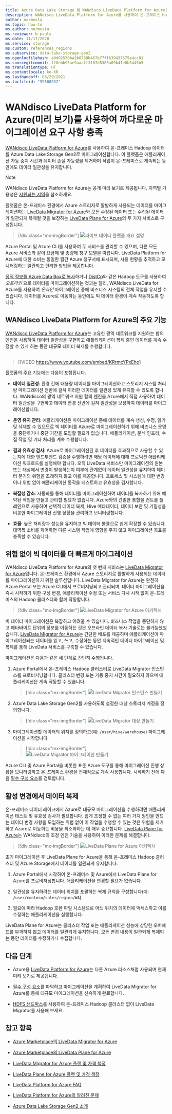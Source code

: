 ```yaml
---
title: Azure Data Lake Storage 및 WANdisco LiveData Platform for Azure(미리 보기)
description: WANdisco LiveData Platform for Azure를 사용하여 온-프레미스 Hadoop 데이터를 Azure Data Lake Storage Gen2로 마이그레이션합니다.
author: normesta
ms.topic: how-to
ms.author: normesta
ms.reviewer: b-pauls
ms.date: 11/17/2020
ms.service: storage
ms.custom: references_regions
ms.subservice: data-lake-storage-gen2
ms.openlocfilehash: a0d02530ba2b8758b467b77ff639437675e4cc81
ms.sourcegitcommit: f28ebb95ae9aaaff3f87d8388a09b41e0b3445b5
ms.translationtype: HT
ms.contentlocale: ko-KR
ms.lasthandoff: 03/29/2021
ms.locfileid: "99508932"
---
```

# <a name="meet-demanding-migration-requirements-with-wandisco-livedata-platform-for-azure-preview"></a>WANdisco LiveData Platform for Azure(미리 보기)를 사용하여 까다로운 마이그레이션 요구 사항 충족

[WANdisco LiveData Platform for Azure](https://docs.wandisco.com/live-data-platform/docs/landing/)를 사용하여 온-프레미스 Hadoop 데이터를 Azure Data Lake Storage Gen2로 마이그레이션합니다. 이 플랫폼은 애플리케이션 가동 중지 시간과 데이터 손실 가능성을 제거하며 작업이 온-프레미스로 계속되는 동안에도 데이터 일관성을 유지합니다.  

> [!NOTE]
> WANdisco LiveData Platform for Azure는 공개 미리 보기로 제공됩니다. 지역별 가용성은 [지원되는 지역](https://docs.wandisco.com/live-data-platform/docs/prereq#supported-regions)을 참조하세요.

플랫폼은 온-프레미스 환경에서 Azure 스토리지로 활발하게 사용되는 데이터를 마이그레이션하는 [LiveData Migrator for Azure](https://www.wandisco.com/products/livedata-migrator-for-azure)와 모든 수정된 데이터 또는 수집된 데이터가 일관되게 복제될 것을 보장하는 [LiveData Plane for Azure](https://www.wandisco.com/products/livedata-plane-for-azure)의 두 가지 서비스로 구성됩니다. 

> [!div class="mx-imgBorder"]
> ![라이브 데이터 플랫폼 개요 설명](./media/migrate-gen2-wandisco-live-data-platform/live-data-platform-overview.png)

Azure Portal 및 Azure CLI를 사용하여 두 서비스를 관리할 수 있으며, 다른 모든 Azure 서비스와 같이 요금제 및 종량제 청구 모델을 따릅니다. LiveData Platform for Azure에 대한 소비는 동일한 월간 Azure 청구서에 표시되며, 사용 현황을 추적하고 모니터링하는 일관되고 편리한 방법을 제공합니다.

[정적 정보를 Azure Data Box로 복사](./data-lake-storage-migrate-on-premises-hdfs-cluster.md)하거나 [DistCp](https://hadoop.apache.org/docs/current/hadoop-distcp/DistCp.html)와 같은 Hadoop 도구를 사용하여 _오프라인_ 으로 데이터를 마이그레이션하는 것과는 달리, WANdisco LiveData for Azure를 사용하여 _온라인_ 마이그레이션 중에 비즈니스 시스템의 전체 작업을 유지할 수 있습니다. 데이터를 Azure로 이동하는 동안에도 빅 데이터 환경이 계속 작동하도록 합니다.

## <a name="key-features-of-wandisco-livedata-platform-for-azure"></a>WANdisco LiveData Platform for Azure의 주요 기능

[WANdisco LiveData Platform for Azure](https://docs.wandisco.com/live-data-platform/docs/landing/)는 고유한 광역 네트워크를 지원하는 합의 엔진을 사용하여 데이터 일관성을 구현하고 애플리케이션이 복제 중인 데이터를 계속 수정할 수 있게 하는 동안 대규모 데이터 복제를 수행합니다. <br><br>

>[!VIDEO https://www.youtube.com/embed/KRrmcYPxEho] 

플랫폼의 주요 기능에는 다음이 포함됩니다.

- **데이터 일관성**: 환경 간에 대용량 데이터를 마이그레이션하고 스토리지 시스템 처리량 마이그레이션 전반에 걸쳐 이러한 데이터를 일관성 있게 유지할 수 있도록 합니다. WANdisco의 광역 네트워크 지원 합의 엔진을 Azure에서 직접 사용하여 데이터 일관성을 구현하고 데이터 변경 전반에 걸쳐 일관성을 보장하여 데이터를 마이그레이션합니다.

- **운영 유지 관리**: 애플리케이션은 마이그레이션 중에 데이터를 계속 생성, 수정, 읽기 및 삭제할 수 있으므로 빅 데이터를 Azure로 마이그레이션하기 위해 비즈니스 운영을 중단하거나 중단 기간을 도입할 필요가 없습니다. 애플리케이션, 분석 인프라, 수집 작업 및 기타 처리를 계속 수행합니다.

- **결과 유효성 검사**: Azure로 마이그레이션된 후 데이터를 효과적으로 사용할 수 있는지에 대한 엔드투엔드 검증을 수행하려면 해당 데이터에 대해 프로덕션 애플리케이션 워크로드를 실행해야 합니다. 오직 LiveData 서비스만 마이그레이션의 원본 또는 대상에서 변경이 발생하는지 여부에 관계없이 데이터 일관성을 유지하여 데이터 분기의 위험을 초래하지 않고 이를 제공합니다. 프로세스 및 시스템에 대한 변경이나 위험 없이 애플리케이션 동작을 테스트하고 유효성을 검사합니다.

- **복잡성 감소**: 자동화를 통해 데이터를 마이그레이션하여 데이터를 복사하기 위해 예약된 작업을 만들고 관리할 필요가 없습니다. Azure와의 긴밀한 통합을 컨트롤 플레인으로 사용하여 선택적 데이터 복제, Hive 메타데이터, 데이터 보안 및 기밀성을 비롯한 마이그레이션 진행 상황을 관리하고 모니터링합니다.

- **효율**: 높은 처리량과 성능을 유지하고 빅 데이터 볼륨으로 쉽게 확장할 수 있습니다. 대역폭 소비를 제어하면 다른 시스템 작업에 영향을 주지 않고 마이그레이션 목표를 충족할 수 있습니다.

## <a name="migrate-big-data-faster-without-risk"></a>위험 없이 빅 데이터를 더 빠르게 마이그레이션

WANdisco LiveData Platform for Azure의 첫 번째 서비스는 [LiveData Migrator for Azure](https://www.wandisco.com/products/livedata-migrator-for-azure)입니다. 온-프레미스 환경에서 Azure 스토리지로 활발하게 사용되는 데이터를 마이그레이션하기 위한 솔루션입니다. LiveData Migrator for Azure는 완전히 Azure Portal 또는 Azure CLI에서 프로비저닝되고 관리되며, 데이터 마이그레이션을 즉시 시작하기 위한 구성 변경, 애플리케이션 수정 또는 서비스 다시 시작 없이 온-프레미스의 Hadoop 클러스터와 함께 작동합니다.

> [!div class="mx-imgBorder"]
> ![LiveData Migrator for Azure 아키텍처](./media/migrate-gen2-wandisco-live-data-platform/live-data-migrator-architecture.png)

빅 데이터 마이그레이션은 복잡하고 어려울 수 있습니다. 비즈니스 작업을 중단하지 않고 페타바이트 단위의 정보를 이동하는 것은 오프라인 데이터 복사 기술로는 불가능했었습니다. [LiveData Migrator for Azure](https://www.wandisco.com/products/livedata-migrator-for-azure)는 간단한 배포를 제공하며 애플리케이션이 마이그레이션되는 데이터를 읽고, 쓰고, 수정하는 동안 지속적인 데이터 마이그레이션 및 복제를 통해 LiveData 서비스를 구축할 수 있습니다.

마이그레이션은 다음과 같은 세 단계로 간단히 수행됩니다.

1. Azure Portal에서 온-프레미스 Hadoop 클러스터로 LiveData Migrator 인스턴스를 프로비저닝합니다. 클러스터 변경 또는 가동 중지 시간이 필요하지 않으며 애플리케이션은 계속 작동할 수 있습니다.

   > [!div class="mx-imgBorder"]
   >![LiveData Migrator 인스턴스 만들기](./media/migrate-gen2-wandisco-live-data-platform/create-live-data-migrator.png)

2. Azure Data Lake Storage Gen2를 사용하도록 설정한 대상 스토리지 계정을 정의합니다.

   > [!div class="mx-imgBorder"]
   >![LiveData Migrator 대상 만들기](./media/migrate-gen2-wandisco-live-data-platform/create-target.png)

3. 마이그레이션할 데이터의 위치를 정의하고(예: `/user/hive/warehouse`) 마이그레이션을 시작합니다.

   > [!div class="mx-imgBorder"]
   > ![LiveData Migrator 마이그레이션 만들기](./media/migrate-gen2-wandisco-live-data-platform/create-migration.png)

Azure CLI 및 Azure Portal을 비롯한 표준 Azure 도구를 통해 마이그레이션 진행 상황을 모니터링하고 온-프레미스 환경을 전체적으로 계속 사용합니다. 시작하기 전에 다음 [필수 구성 요소](https://docs.wandisco.com/live-data-platform/docs/prereq/)를 검토합니다.

## <a name="replicate-data-under-active-change"></a>활성 변경에서 데이터 복제

온-프레미스 데이터 레이크에서 Azure로 대규모 마이그레이션을 수행하려면 애플리케이션 테스트 및 유효성 검사가 필요합니다. 쉽게 조정할 수 없는 여러 가지 원인을 만드는 데이터 변경 사항을 도입하는 위험 없이 이 작업을 수행할 수 있는 것은 위험을 제거하고 Azure로 이동하는 비용을 최소화하는 데 매우 중요합니다. [LiveData Plane for Azure](https://www.wandisco.com/products/livedata-plane-for-azure)는 WANdisco의 조정 엔진 기술을 사용하여 이러한 문제를 해결합니다.

> [!div class="mx-imgBorder"]
> ![LiveData Plane for Azure 아키텍처](./media/migrate-gen2-wandisco-live-data-platform/live-data-plane-architecture.png)

초기 마이그레이션 후 LiveData Plane for Azure을 통해 온-프레미스 Hadoop 클러스터 및 Azure Storage에서 데이터를 일관되게 유지합니다.

1. Azure Portal에서 시작하여 온-프레미스 및 Azure에서 LiveData Plane for Azure를 프로비저닝합니다. 애플리케이션을 변경할 필요가 없습니다.

2. 일관성을 유지하려는 데이터 위치를 포괄하는 복제 규칙을 구성합니다(예: `/user/contoso/sales/region/WA`).

3. 필요에 따라 Hadoop 호환 파일 시스템으로 어느 위치의 데이터에 액세스하고 이를 수정하는 애플리케이션을 실행합니다.

LiveData Plane for Azure는 클러스터 작업 또는 애플리케이션 성능에 상당한 오버헤드를 부과하지 않고 데이터를 일관되게 유지합니다. 모든 변경 내용이 일관되게 복제되는 동안 데이터를 수정하거나 수집합니다.

## <a name="next-steps"></a>다음 단계

- Azure용 [LiveData Platform for Azure](https://docs.wandisco.com/live-data-platform/docs/landing/)는 다른 Azure 리소스처럼 사용되며 현재 미리 보기로 제공됩니다. 

- [필수 구성 요소](https://docs.wandisco.com/live-data-platform/docs/prereq/)를 파악하고 마이그레이션을 계획하여 LiveData Migrator for Azure를 통해 대규모 마이그레이션을 신속하게 완료합니다.

- [HDFS 샌드박스](https://docs.wandisco.com/live-data-platform/docs/create-sandbox-intro/)를 사용하여 온-프레미스 Hadoop 클러스터 없이 LiveData Migrator를 사용해 보세요.

## <a name="see-also"></a>참고 항목

- [Azure Marketplace의 LiveData Migrator for Azure](https://azuremarketplace.microsoft.com/marketplace/apps/wandisco.ldm?tab=Overview)

- [Azure Marketplace의 LiveData Plane for Azure](https://azuremarketplace.microsoft.com/marketplace/apps/wandisco.ldp?tab=Overview)

- [LiveData Migrator for Azure 플랜 및 가격 책정](https://azuremarketplace.microsoft.com/marketplace/apps/wandisco.ldm?tab=PlansAndPrice)

- [LiveData Plane for Azure 플랜 및 가격 책정](https://azuremarketplace.microsoft.com/marketplace/apps/wandisco.ldp?tab=PlansAndPrice) 

- [LiveData Platform for Azure FAQ](https://docs.wandisco.com/live-data-platform/docs/faq/)

- [LiveData Platform for Azure의 알려진 문제](https://docs.wandisco.com/live-data-platform/docs/known-issues/)

- [Azure Data Lake Storage Gen2 소개](data-lake-storage-introduction.md)